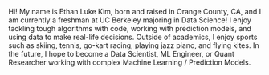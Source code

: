 Hi! My name is Ethan Luke Kim, born and raised in Orange County, CA, and I am currently 
a freshman at UC Berkeley majoring in Data Science! I enjoy tackling tough algorithms 
with code, working with prediction models, and using data to make real-life decisions. 
Outside of academics, I enjoy sports such as skiing, tennis, go-kart racing, playing 
jazz piano, and flying kites. In the future, I hope to become a Data Scientist, ML Engineer, 
or Quant Researcher working with complex Machine Learning / Prediction Models. 
